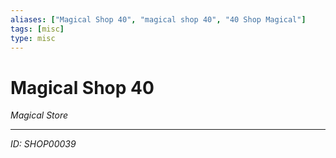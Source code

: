 ```yaml
---
aliases: ["Magical Shop 40", "magical shop 40", "40 Shop Magical"]
tags: [misc]
type: misc
---
```


# Magical Shop 40

*Magical Store*

---
*ID: SHOP00039*